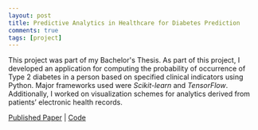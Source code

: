 ```yaml
---
layout: post
title: Predictive Analytics in Healthcare for Diabetes Prediction
comments: true
tags: [project]
---
```


This project was part of my Bachelor's Thesis. As part of this project, I developed an application for computing the probability of occurrence of Type 2 diabetes in a person based on specified clinical indicators using Python. Major frameworks used were *Scikit-learn* and *TensorFlow*. Additionally, I worked on visualization schemes for analytics derived from patients’ electronic health records.

<a href="https://dl.acm.org/doi/10.1145/3326172.3326213">Published Paper</a> |
<a href="https://github.com/faizanzafar40/Predictive-Analytics-in-Healthcare-for-Diabetes-Prediction">Code</a>
